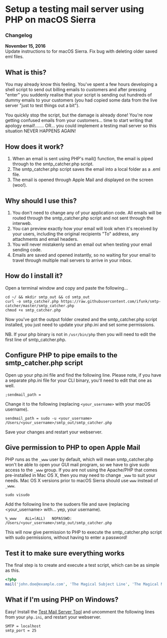 # Setup a testing mail server using PHP on macOS Sierra

### Changelog

**November 15, 2016**  
Update instructions to for macOS Sierra. Fix bug with deleting older saved eml files.

## What is this?

You may already know this feeling. You've spent a few hours developing a shell script to send out billing emails to customers and after pressing "enter" you suddenly realise that your script is sending out hundreds of dummy emails to your customers (you had copied some data from the live server "just to test things out a bit").

You quickly stop the script, but the damage is already done! You're now getting confused emails from your customers... time to start writing that apology email!....... OR... you could implement a testing mail server so this situation NEVER HAPPENS AGAIN!

## How does it work?

1. When an email is sent using PHP's mail() function, the email is piped through to the smtp_catcher.php script.
2. The smtp_catcher.php script saves the email into a local folder as a .eml file.
3. The email is opened through Apple Mail and displayed on the screen (woo!).

## Why should I use this?

1. You don't need to change any of your application code. All emails will be routed through the smtp_catcher.php script and not sent through the interweb.
2. You can preview exactly how your email will look when it's received by your users, including the original recipients "To" address, any attachments and email headers.
3. You will never mistakenly send an email out when testing your email sending code.
4. Emails are saved and opened instantly, so no waiting for your email to travel through multiple mail servers to arrive in your inbox.

## How do I install it?

Open a terminal window and copy and paste the following...

    cd ~/ && mkdir smtp_out && cd smtp_out
    curl -o smtp_catcher.php https://raw.githubusercontent.com/ifunk/smtp-catcher/master/smtp_catcher.php
    chmod +x smtp_catcher.php

Now you've got the output folder created and the smtp_catcher.php script installed, you just need to update your php.ini and set some permissions.

NB. If your php binary is not in `/usr/bin/php` then you will need to edit the first line of smtp_catcher.php.

## Configure PHP to pipe emails to the smtp_catcher.php script

Open up your php.ini file and find the following line. Please note, if you have a separate php.ini file for your CLI binary, you'll need to edit that one as well.

    ;sendmail_path =

Change it to the following (replacing `<your_username>` with your macOS username).

    sendmail_path = sudo -u <your_username> /Users/<your_username>/smtp_out/smtp_catcher.php

Save your changes and restart your webserver.

## Give permission to PHP to open Apple Mail

PHP runs as the `_www` user by default, which will mean smtp_catcher.php won't be able to open your GUI mail program, so we have to give sudo access to the `_www` group. If you are not using the Apache/PHP that comes pre-installed in Mac OS X, then you may need to change `_www` to suit your needs. Mac OS X versions prior to macOS Sierra should use `www` instead of `_www`.

    sudo visudo

Add the following line to the sudoers file and save (replacing <your_username> with... yep, your username).

    %_www    ALL=(ALL)   NOPASSWD: /Users/<your_username>/smtp_out/smtp_catcher.php

This will now give permission to PHP to execute the smtp_catcher.php script with sudo permissions, without having to enter a password!

## Test it to make sure everything works

The final step is to create and execute a test script, which can be as simple as this.

```php
<?php
mail('john.doe@example.com', 'The Magical Subject Line', 'The Magical Message Body');
```

## What if I'm using PHP on Windows?

Easy! Install the [Test Mail Server Tool](http://toolheap.com/test-mail-server-tool/) and uncomment the following lines from your `php.ini`, and restart your webserver.

    SMTP = localhost
    smtp_port = 25
